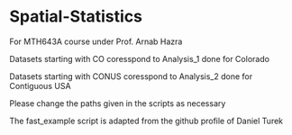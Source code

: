 # Spatial-Statistics
For MTH643A course under Prof. Arnab Hazra

Datasets starting with CO coresspond to Analysis_1 done for Colorado

Datasets starting with CONUS coresspond to Analysis_2 done for Contiguous USA

Please change the paths given in the scripts as necessary

The fast_example script is adapted from the github profile of Daniel Turek
